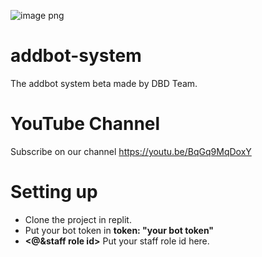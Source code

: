 ![image png](https://user-images.githubusercontent.com/99521910/153699898-baf3d6f2-f6a1-401c-a058-2fd991e77245.jpeg)
# addbot-system
The addbot system beta made by DBD Team.
# YouTube Channel
Subscribe on our channel https://youtu.be/BqGq9MqDoxY
# Setting up
- Clone the project in replit.
- Put your bot token in **token: "your bot token"**
- **<@&staff role id>** Put your staff role id here.
